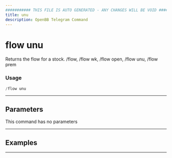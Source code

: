 ```yaml
---
########### THIS FILE IS AUTO GENERATED - ANY CHANGES WILL BE VOID ###########
title: unu
description: OpenBB Telegram Command
---
```


# flow unu

Returns the flow for a stock. /flow, /flow wk, /flow open, /flow unu, /flow prem

### Usage

```python wordwrap
/flow unu
```

---

## Parameters

This command has no parameters



---

## Examples


---
